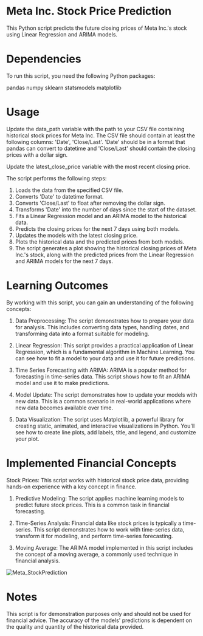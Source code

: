 # Meta Inc. Stock Price Prediction
This Python script predicts the future closing prices of Meta Inc.'s stock using Linear Regression and ARIMA models.

# Dependencies
To run this script, you need the following Python packages:

pandas
numpy
sklearn
statsmodels
matplotlib

# Usage
Update the data_path variable with the path to your CSV file containing historical stock prices for Meta Inc. The CSV file should contain at least the following columns: 'Date', 'Close/Last'. 'Date' should be in a format that pandas can convert to datetime and 'Close/Last' should contain the closing prices with a dollar sign.

Update the latest_close_price variable with the most recent closing price.

The script performs the following steps:

1. Loads the data from the specified CSV file.
2. Converts 'Date' to datetime format.
3. Converts 'Close/Last' to float after removing the dollar sign.
4. Transforms 'Date' into the number of days since the start of the dataset.
5. Fits a Linear Regression model and an ARIMA model to the historical data.
6. Predicts the closing prices for the next 7 days using both models.
7. Updates the models with the latest closing price.
8. Plots the historical data and the predicted prices from both models.
9. The script generates a plot showing the historical closing prices of Meta Inc.'s stock, along with the predicted prices from the Linear Regression and ARIMA models for the next 7 days.

# Learning Outcomes
By working with this script, you can gain an understanding of the following concepts:

1. Data Preprocessing: The script demonstrates how to prepare your data for analysis. This includes converting data types, handling dates, and transforming data into a format suitable for modeling.

2. Linear Regression: This script provides a practical application of Linear Regression, which is a fundamental algorithm in Machine Learning. You can see how to fit a model to your data and use it for future predictions.

3. Time Series Forecasting with ARIMA: ARIMA is a popular method for forecasting in time-series data. This script shows how to fit an ARIMA model and use it to make predictions.

4. Model Update: The script demonstrates how to update your models with new data. This is a common scenario in real-world applications where new data becomes available over time.

5. Data Visualization: The script uses Matplotlib, a powerful library for creating static, animated, and interactive visualizations in Python. You'll see how to create line plots, add labels, title, and legend, and customize your plot.

# Implemented Financial Concepts
Stock Prices: This script works with historical stock price data, providing hands-on experience with a key concept in finance.

1. Predictive Modeling: The script applies machine learning models to predict future stock prices. This is a common task in financial forecasting.

2. Time-Series Analysis: Financial data like stock prices is typically a time-series. This script demonstrates how to work with time-series data, transform it for modeling, and perform time-series forecasting.

3. Moving Average: The ARIMA model implemented in this script includes the concept of a moving average, a commonly used technique in financial analysis.

![Meta_StockPrediction](https://github.com/Romil-Tiwari1/Trading-Scripts/assets/113132341/2be3ff8a-a7dc-4fe0-8100-137725829e60)


# Notes
This script is for demonstration purposes only and should not be used for financial advice. The accuracy of the models' predictions is dependent on the quality and quantity of the historical data provided.

